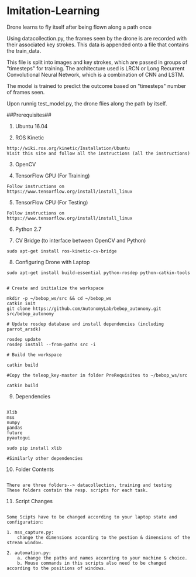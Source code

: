 # Imitation-Learning
Drone learns to fly itself after being flown along a path once

Using datacollection.py, the frames seen by the drone is are recorded with their associated key strokes. This data is appended onto a file that contains the train_data.

This file is split into images and key strokes, which are passed in groups of "timesteps" for training. The architecture used is LRCN or Long Recurrent Convolutional Neural Network, which is a combination of CNN and LSTM.

The model is trained to predict the outcome based on "timesteps" number of frames seen. 

Upon runnig test_model.py, the drone flies along the path by itself.

##Prerequisites##

1. Ubuntu 16.04

2. ROS Kinetic

```
http://wiki.ros.org/kinetic/Installation/Ubuntu
Visit this site and follow all the instructions (all the instructions)
```

3. OpenCV

4. TensorFlow GPU (For Training)

```
Follow instructions on
https://www.tensorflow.org/install/install_linux
```

5. TensorFlow CPU (For Testing)

```
Follow instructions on
https://www.tensorflow.org/install/install_linux
```


6. Python 2.7

7. CV Bridge (to interface between OpenCV and Python)

```
sudo apt-get install ros-kinetic-cv-bridge
```

8. Configuring Drone with Laptop 

```
sudo apt-get install build-essential python-rosdep python-catkin-tools


# Create and initialize the workspace

mkdir -p ~/bebop_ws/src && cd ~/bebop_ws
catkin init
git clone https://github.com/AutonomyLab/bebop_autonomy.git src/bebop_autonomy

# Update rosdep database and install dependencies (including parrot_arsdk)

rosdep update
rosdep install --from-paths src -i

# Build the workspace

catkin build

#Copy the teleop_key-master in folder PreRequisites to ~/bebop_ws/src

catkin build

```

9. Dependencies

```

Xlib
mss
numpy
pandas
future
pyautogui

sudo pip install xlib

#Similarly other dependencies

```

10. Folder Contents
```

There are three folders--> datacollection, training and testing
These folders contain the resp. scripts for each task.

```

11. Script Changes
```

Some Scipts have to be changed according to your laptop state and configuration:

1. mss_capture.py: 
    change the dimensions according to the postion & dimensions of the stream window.

2. automation.py:
    a. change the paths and names according to your machine & choice.
    b. Mouse commands in this scripts also need to be changed according to the positions of windows.


```

